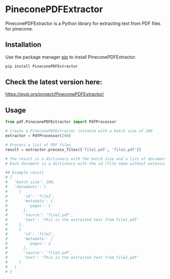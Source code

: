 # PineconePDFExtractor

PineconePDFExtractor is a Python library for extracting text from PDF files for pinecone.

## Installation

Use the package manager [pip](https://pip.pypa.io/en/stable/) to install PineconePDFExtractor.

```bash
pip install PineconePDFExtractor
```

## Check the latest version here:
https://pypi.org/project/PineconePDFExtractor/


## Usage

```python
from pdf.PineconePDFExtractor import PdfProcessor

# Create a PineconePDFExtractor instance with a batch size of 200
extractor = PdfProcessor(200)

# Process a list of PDF files
result = extractor.process_files(['file1.pdf', 'file2.pdf'])

# The result is a dictionary with the batch size and a list of documents
# Each document is a dictionary with the id (file name without extension), metadata (number of pages), source (file path), and text (extracted text)

## Example result
# {
#   'batch_size': 200,
#   'documents': [
#     {
#       'id': 'file1',
#       'metadata': {
#         'pages': 1
#       },
#       'source': 'file1.pdf',
#       'text': 'This is the extracted text from file1.pdf'
#     },
#     {
#       'id': 'file2',
#       'metadata': {
#         'pages': 2
#       },
#       'source': 'file2.pdf',
#       'text': 'This is the extracted text from file2.pdf'
#     }
#   ]
# }